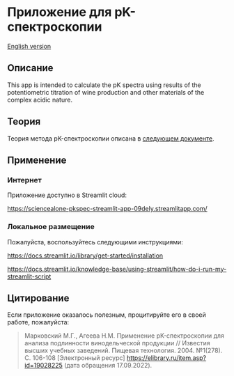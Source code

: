 # Приложение для pK-спектроскопии

[English version](README.MD)

## Описание

This app is intended to calculate the pK spectra using results of the potentiometric titration of wine production and other materials of the complex acidic nature.

## Теория

Теория метода pK-спектроскопии описана в [следующем документе](docs/theory-ru.md).

## Применение

### Интернет
Приложение доступно в Streamlit cloud:

https://sciencealone-pkspec-streamlit-app-09dely.streamlitapp.com/

### Локальное размещение

Пожалуйста, воспользуйтесь следующими инструкциями:

https://docs.streamlit.io/library/get-started/installation

https://docs.streamlit.io/knowledge-base/using-streamlit/how-do-i-run-my-streamlit-script

## Цитирование

Если приложение оказалось полезным, процитируйте его в своей работе, пожалуйста:

>Марковский М.Г., Агеева Н.М. Применение pK-спектроскопии для анализа подлинности винодельческой продукции // Известия высших учебных заведений. Пищевая технология. 2004. №1(278). С. 106-108 [Электронный ресурс] https://elibrary.ru/item.asp?id=19028225 (дата обращения 17.09.2022).